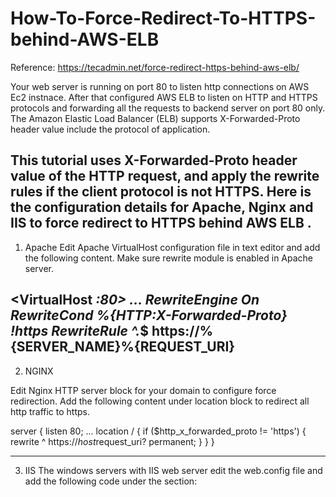 # How-To-Force-Redirect-To-HTTPS-behind-AWS-ELB


Reference: https://tecadmin.net/force-redirect-https-behind-aws-elb/

Your web server is running on port 80 to listen http connections on AWS Ec2 instnace. After that configured AWS ELB to listen on HTTP and HTTPS protocols and forwarding all the requests to backend server on port 80 only. The Amazon Elastic Load Balancer (ELB) supports X-Forwarded-Proto header value include the protocol of application.

This tutorial uses X-Forwarded-Proto header value of the HTTP request, and apply the rewrite rules if the client protocol is not HTTPS. Here is the configuration details for Apache, Nginx and IIS to force redirect to HTTPS behind AWS ELB .
--------------------------------------------------------------
1. Apache
Edit Apache VirtualHost configuration file in text editor and add the following content. Make sure rewrite module is enabled in Apache server.

<VirtualHost *:80>
  ...
  RewriteEngine On
  RewriteCond %{HTTP:X-Forwarded-Proto} !https
  RewriteRule ^.*$ https://%{SERVER_NAME}%{REQUEST_URI}
</VirtualHost>
--------------------------------------------------------------
2. NGINX

Edit Nginx HTTP server block for your domain to configure force redirection. Add the following content under location block to redirect all http traffic to https.

server {
 listen 80;
 ...
 location / {
  if ($http_x_forwarded_proto != 'https') {
  rewrite ^ https://$host$request_uri? permanent;
  }
 }
}

--------------------------------------------------------------
3. IIS
The windows servers with IIS web server edit the web.config file and add the following code under the section:

<rewrite>
<rules>
<rule name="AWS ELB Forece Redirect to HTTPS" stopProcessing="true">
<match url="^(.*)$" ignoreCase="false" />
<conditions>
<add input="{HTTP_X_FORWARDED_PROTO}" pattern="^http$" ignoreCase="false" />
</conditions>
<action type="Redirect" redirectType="Found" url="https://{HTTP_HOST}{REQUEST_URI}" />
</rule>
</rules>
</rewrite>

